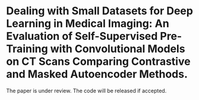 # Dealing with Small Datasets for Deep Learning in Medical Imaging: An Evaluation of Self-Supervised Pre-Training with Convolutional Models on CT Scans Comparing Contrastive and Masked Autoencoder Methods.

The paper is under review. The code will be released if accepted.

